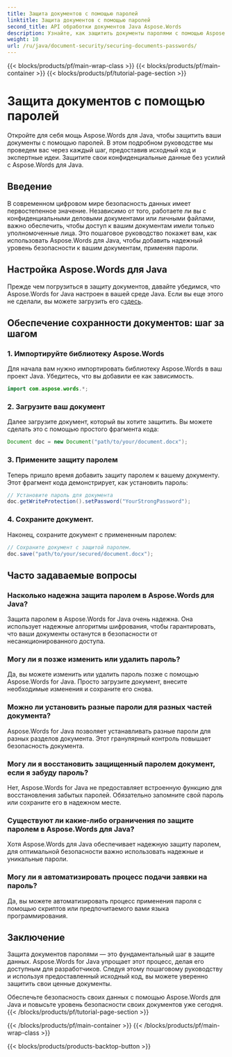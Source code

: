 ```yaml
---
title: Защита документов с помощью паролей
linktitle: Защита документов с помощью паролей
second_title: API обработки документов Java Aspose.Words
description: Узнайте, как защитить документы паролями с помощью Aspose.Words для Java. Это пошаговое руководство включает исходный код и советы экспертов. Защитите свои данные.
weight: 10
url: /ru/java/document-security/securing-documents-passwords/
---
```


{{< blocks/products/pf/main-wrap-class >}}
{{< blocks/products/pf/main-container >}}
{{< blocks/products/pf/tutorial-page-section >}}

# Защита документов с помощью паролей


Откройте для себя мощь Aspose.Words для Java, чтобы защитить ваши документы с помощью паролей. В этом подробном руководстве мы проведем вас через каждый шаг, предоставив исходный код и экспертные идеи. Защитите свои конфиденциальные данные без усилий с Aspose.Words для Java.


## Введение

В современном цифровом мире безопасность данных имеет первостепенное значение. Независимо от того, работаете ли вы с конфиденциальными деловыми документами или личными файлами, важно обеспечить, чтобы доступ к вашим документам имели только уполномоченные лица. Это пошаговое руководство покажет вам, как использовать Aspose.Words для Java, чтобы добавить надежный уровень безопасности к вашим документам, применяя пароли.

## Настройка Aspose.Words для Java

Прежде чем погрузиться в защиту документов, давайте убедимся, что Aspose.Words for Java настроен в вашей среде Java. Если вы еще этого не сделали, вы можете загрузить его с[здесь](https://releases.aspose.com/words/java/).

## Обеспечение сохранности документов: шаг за шагом

### 1. Импортируйте библиотеку Aspose.Words

Для начала вам нужно импортировать библиотеку Aspose.Words в ваш проект Java. Убедитесь, что вы добавили ее как зависимость.

```java
import com.aspose.words.*;
```

### 2. Загрузите ваш документ

Далее загрузите документ, который вы хотите защитить. Вы можете сделать это с помощью простого фрагмента кода:

```java
Document doc = new Document("path/to/your/document.docx");
```

### 3. Примените защиту паролем

Теперь пришло время добавить защиту паролем к вашему документу. Этот фрагмент кода демонстрирует, как установить пароль:

```java
// Установите пароль для документа
doc.getWriteProtection().setPassword("YourStrongPassword");
```

### 4. Сохраните документ.

Наконец, сохраните документ с примененным паролем:

```java
// Сохраните документ с защитой паролем.
doc.save("path/to/your/secured/document.docx");
```

## Часто задаваемые вопросы

### Насколько надежна защита паролем в Aspose.Words для Java?

Защита паролем в Aspose.Words for Java очень надежна. Она использует надежные алгоритмы шифрования, чтобы гарантировать, что ваши документы останутся в безопасности от несанкционированного доступа.

### Могу ли я позже изменить или удалить пароль?

Да, вы можете изменить или удалить пароль позже с помощью Aspose.Words for Java. Просто загрузите документ, внесите необходимые изменения и сохраните его снова.

### Можно ли установить разные пароли для разных частей документа?

Aspose.Words for Java позволяет устанавливать разные пароли для разных разделов документа. Этот гранулярный контроль повышает безопасность документа.

### Могу ли я восстановить защищенный паролем документ, если я забуду пароль?

Нет, Aspose.Words for Java не предоставляет встроенную функцию для восстановления забытых паролей. Обязательно запомните свой пароль или сохраните его в надежном месте.

### Существуют ли какие-либо ограничения по защите паролем в Aspose.Words для Java?

Хотя Aspose.Words для Java обеспечивает надежную защиту паролем, для оптимальной безопасности важно использовать надежные и уникальные пароли.

### Могу ли я автоматизировать процесс подачи заявки на пароль?

Да, вы можете автоматизировать процесс применения пароля с помощью скриптов или предпочитаемого вами языка программирования.

## Заключение

Защита документов паролями — это фундаментальный шаг в защите данных. Aspose.Words for Java упрощает этот процесс, делая его доступным для разработчиков. Следуя этому пошаговому руководству и используя предоставленный исходный код, вы можете уверенно защитить свои ценные документы.

Обеспечьте безопасность своих данных с помощью Aspose.Words для Java и повысьте уровень безопасности своих документов уже сегодня.
{{< /blocks/products/pf/tutorial-page-section >}}

{{< /blocks/products/pf/main-container >}}
{{< /blocks/products/pf/main-wrap-class >}}

{{< blocks/products/products-backtop-button >}}
